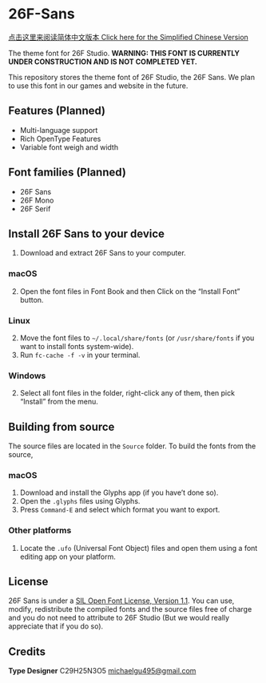 # 26F-Sans

[点击这里来阅读简体中文版本 Click here for the Simplified Chinese Version](README_SC.md)

The theme font for 26F Studio.
**WARNING: THIS FONT IS CURRENTLY UNDER CONSTRUCTION AND IS NOT COMPLETED YET.**

This repository stores the theme font of 26F Studio, the 26F Sans. We plan to use this font in our games and website in the future.

## Features (Planned)
- Multi-language support
- Rich OpenType Features
- Variable font weigh and width

## Font families (Planned)
- 26F Sans
- 26F Mono
- 26F Serif

## Install 26F Sans to your device

1. Download and extract 26F Sans to your computer.

### macOS
2. Open the font files in Font Book and then Click on the “Install Font” button.

### Linux
2. Move the font files to `~/.local/share/fonts` (or `/usr/share/fonts` if you want to install fonts system-wide).
3. Run `fc-cache -f -v` in your terminal.

### Windows
2. Select all font files in the folder, right-click any of them, then pick “Install” from the menu.

## Building from source
The source files are located in the `Source` folder. To build the fonts from the source,

### macOS
1. Download and install the Glyphs app (if you have’t done so).
2. Open the `.glyphs` files using Glyphs.
3. Press `Command-E` and select which format you want to export.

### Other platforms
1. Locate the `.ufo` (Universal Font Object) files and open them using a font editing app on your platform.

## License
26F Sans is under a [SIL Open Font License, Version 1.1](license.txt). You can use, modify, redistribute the compiled fonts and the source files free of charge and you do not need to attribute to 26F Studio (But we would really appreciate that if you do so).

## Credits
**Type Designer**
C29H25N3O5 <michaelgu495@gmail.com>
